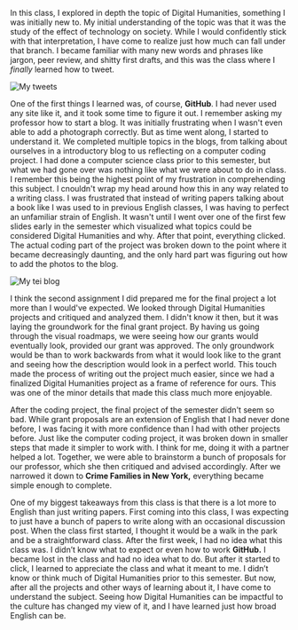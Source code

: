 In this class, I explored in depth the topic of Digital Humanities, something I was initially new to. My initial understanding of the topic was that it was the study of the effect of technology on society. While I would confidently stick with that interpretation, I have come to realize just how much can fall under that branch. I became familiar with many new words and phrases like jargon, peer review, and shitty first drafts, and this was the class where I *finally* learned how to tweet. 

![My tweets](https://Roberts-Blogs.github.io/Roberts-Blogs/images/twitterssdhreflection.png) 

One of the first things I learned was, of course, **GitHub**. I had never used any site like it, and it took some time to figure it out. I remember asking my professor how to start a blog. It was initially frustrating when I wasn't even able to add a photograph correctly. But as time went along, I started to understand it. We completed multiple topics in the blogs, from talking about ourselves in a introductory blog to us reflecting on a computer coding project. I had done a computer science class prior to this semester, but what we had gone over was nothing like what we were about to do in class. I remember this being the highest point of my frustration in comprehending this subject. I cnouldn't wrap my head around how this in any way related to a writing class. I was frustrated that instead of writing papers talking about a book like I was used to in previous English classes, I was having to perfect an unfamiliar strain of English. It wasn't until I went over one of the first few slides early in the semester which visualized what topics could be considered Digital Humanities and why. After that point, everything clicked. The actual coding part of the project was broken down to the point where it became decreasingly daunting, and the only hard part was figuring out how to add the photos to the blog. 

![My tei blog](https://Roberts-Blogs.github.io/Roberts-Blogs/images/TEIblogreflection.png)

I think the second assignment I did prepared me for the final project a lot more than I would've expected. We looked through Digital Humanities projects and critiqued and analyzed them. I didn't know it then, but it was laying the groundwork for the final grant project. By having us going through the visual roadmaps, we were seeing how our grants would eventually look, provided our grant was approved. The only groundwork would be than to work backwards from what it would look like to the grant and seeing how the description would look in a perfect world. This touch made the process of writing out the project much easier, since we had a finalized Digital Humanities project as a frame of reference for ours. This was one of the minor details that made this class much more enjoyable. 

After the coding project, the final project of the semester didn't seem so bad. While grant proposals are an extension of English that I had never done before, I was facing it with more confidence than I had with other projects before. Just like the computer coding project, it was broken down in smaller steps that made it simpler to work with. I think for me, doing it with a partner helped a lot. Together, we were able to brainstorm a bunch of proposals for our professor, which she then critiqued and advised accordingly. After we narrowed it down to **Crime Families in New York,** everything became simple enough to complete. 

One of my biggest takeaways from this class is that there is a lot more to English than just writing papers. First coming into this class, I was expecting to just have a bunch of papers to write along with an occasional discussion post. When the class first started, I thought it would be a walk in the park and be a straightforward class. After the first week, I had no idea what this class was. I didn’t know what to expect or even how to work **GitHub.** I became lost in the class and had no idea what to do. But after it started to click, I learned to appreciate the class and what it meant to me. I didn’t know or think much of Digital Humanities prior to this semester. But now, after all the projects and other ways of learning about it, I have come to understand the subject. Seeing how Digital Humanities can be impactful to the culture has changed my view of it, and I have learned just how broad English can be. 
